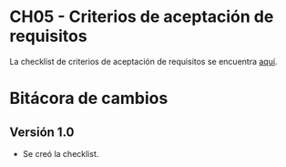 # CH05 - Criterios de aceptación de requisitos

La checklist de criterios de aceptación de requisitos se encuentra [aquí](https://docs.google.com/spreadsheets/d/1-Xy6w9KWOyQvYBS947W3KiW3u9NeHmMsNE8OK57IS1E/edit#gid=0).

# Bitácora de cambios

## Versión 1.0

- Se creó la checklist.
